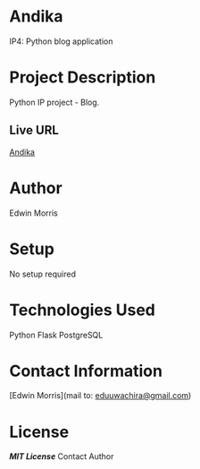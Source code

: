 # Andika
IP4: Python blog application

# Project Description
Python IP project - Blog.
## Live URL
[Andika](https://andiwrite.herokuapp.com/)


# Author
Edwin Morris

# Setup
No setup required

# Technologies Used
Python
Flask
PostgreSQL

# Contact Information
[Edwin Morris](mail to: eduuwachira@gmail.com)

# License
***MIT License***
Contact Author


